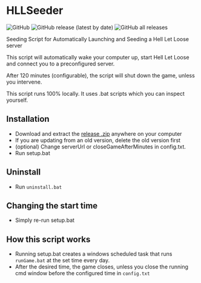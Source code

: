 # HLLSeeder

![GitHub](https://img.shields.io/github/license/KtodaZ/HLLSeeder)
![GitHub release (latest by date)](https://img.shields.io/github/v/release/KtodaZ/HLLSeeder)
![GitHub all releases](https://img.shields.io/github/downloads/KtodaZ/HLLSeeder/total)

Seeding Script for Automatically Launching and Seeding a Hell Let Loose server

This script will automatically wake your computer up, start Hell Let Loose and connect you to a preconfigured server.

After 120 minutes (configurable), the script will shut down the game, unless you intervene.  

This script runs 100% locally. It uses .bat scripts which you can inspect yourself.

## Installation

- Download and extract the [release .zip](https://github.com/KtodaZ/HLLSeeder/releases) anywhere on your computer
- If you are updating from an old version, delete the old version first
- (optional) Change serverUrl or closeGameAfterMinutes in config.txt.
- Run setup.bat

## Uninstall

- Run `uninstall.bat`

## Changing the start time  

- Simply re-run setup.bat

## How this script works

- Running setup.bat creates a windows scheduled task that runs `runGame.bat` at the set time every day.
- After the desired time, the game closes, unless you close the running cmd window before the configured time in `config.txt`
